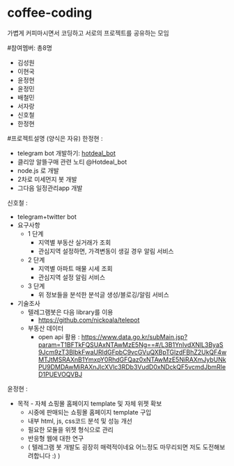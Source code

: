 # coffee-coding
가볍게 커피마시면서 코딩하고 서로의 프로젝트를 공유하는 모임

#참여멤버: 총8명
- 김성원
- 이현국
- 윤정현
- 윤정민
- 배철민
- 서자랑
- 신호철
- 한정현

#프로젝트설명 (양식은 자유)
한정현 :
- telegram bot 개발하기: [hotdeal_bot](https://github.com/kazikai/coffee-coding/blob/master/hotdeal_bot.md)
- 클리앙 알뜰구매 관련 노티 @Hotdeal_bot
- node.js  로 개발
- 2차로 미세먼지 봇 개발
- 그다음 일정관리app  개발

신호철 :
* telegram+twitter bot
* 요구사항
  * 1 단계
    * 지역별 부동산 실거래가 조회
    * 관심지역 설정하면, 가격변동이 생길 경우 알림 서비스
  * 2 단계
    * 지역별 아파트 매물 시세 조회
    * 관심지역 설정 알림 서비스
  * 3 단계
    * 위 정보들을 분석한 분석글 생성/블로깅/알림 서비스
* 기술조사
  * 텔레그램봇은 다음 library를 이용
    * https://github.com/nickoala/telepot
  * 부동산 데이터
    * open api 활용 : https://www.data.go.kr/subMain.jsp?param=T1BFTkFQSUAxNTAwMzE5Ng==#/L3B1YnIvdXNlL3ByaS9Jcm9zT3BlbkFwaURldGFpbC9vcGVuQXBpTGlzdFBhZ2UkQF4wMTJtMSRAXnB1YmxpY0RhdGFQaz0xNTAwMzE5NiRAXmJybUNkPU9DMDAwMiRAXnJlcXVlc3RDb3VudD0xNDckQF5vcmdJbmRleD1PUEVOQVBJ

윤정현 :
* 목적 - 자체 쇼핑몰 홈페이지 template 및 자체 위젯 확보
  * 시중에 판매되는 쇼핑몰 홈페이지 template 구입
  * 내부 html, js, css코드 분석 및 성능 개선
  * 필요한 모듈을 위젯 형식으로 관리
  * 반응형 웹에 대한 연구
  * ( 텔레그램 봇 개발도 굉장히 매력적이네요 어느정도 마무리되면 저도 도전해보려합니다 :) )
